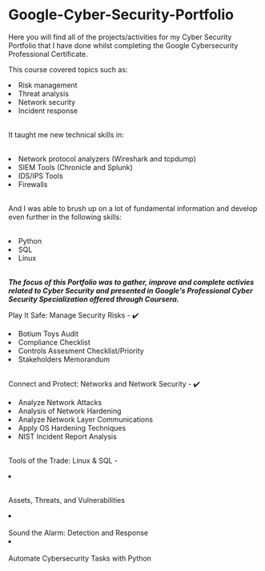 # Google-Cyber-Security-Portfolio

Here you will find all of the projects/activities for my Cyber Security Portfolio that I have done whilst completing the Google Cybersecurity Professional Certificate.

This course covered topics such as:

<li>Risk management</li>
<li>Threat analysis</li>
<li>Network security</li>
<li>Incident response</li>

<br>

It taught me new technical skills in:

<br>

<li>Network protocol analyzers (Wireshark and tcpdump)</li>
<li>SIEM Tools (Chronicle and Splunk)</li>
<li>IDS/IPS Tools</li>
<li>Firewalls</li>

<br>

And I was able to brush up on a lot of fundamental information and develop even further in the following skills:

<br>

<li>Python</li>
<li>SQL</li>
<li>Linux</li>

<br>

***The focus of this Portfolio was to gather, improve and complete activies related to Cyber Security and presented in Google's Professional Cyber Security Specialization offered through Coursera.*** <br>

Play It Safe: Manage Security Risks - ✔️
  <li>Botium Toys Audit</li>
  <li>Compliance Checklist</li>
  <li>Controls Assesment Checklist/Priority</li>
  <li>Stakeholders Memorandum</li>
  
<br>

Connect and Protect: Networks and Network Security - ✔️
  <li>Analyze Network Attacks</li>
  <li>Analysis of Network Hardening</li>
  <li>Analyze Network Layer Communications</li>
  <li>Apply OS Hardening Techniques</li>
  <li>NIST Incident Report Analysis</li>
  
<br>

Tools of the Trade: Linux & SQL -
  <li></li>
  
<br>

Assets, Threats, and Vulnerabilities
  <li></li>
<br>
Sound the Alarm: Detection and Response
<li></li>
<br>
Automate Cybersecurity Tasks with Python
